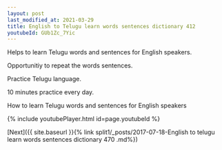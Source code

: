 ```yaml
---
layout: post
last_modified_at: 2021-03-29
title: English to Telugu learn words sentences dictionary 412 
youtubeId: GUb1Zc_7Yic
---
```

 
 
Helps to learn Telugu words and sentences for English speakers.

Opportunitiy to repeat the words sentences. 

Practice Telugu language. 
 
10 minutes practice every day. 
 
How to learn Telugu words and sentences for English speakers 
 
{% include youtubePlayer.html id=page.youtubeId %}
 
 
[Next]({{ site.baseurl }}{% link  split1/_posts/2017-07-18-English to telugu learn words sentences dictionary 470 .md%})
 
